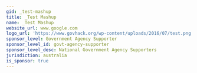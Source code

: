 ```yaml
---
gid: _test-mashup
title: _Test Mashup
name: _Test Mashup
website_url: www.google.com
logo_url: 'https://www.govhack.org/wp-content/uploads/2016/07/test.png'
sponsor_level: Government Agency Supporter
sponsor_level_id: govt-agency-supporter
sponsor_level_desc: National Government Agency Supporters
jurisdiction: australia
is_sponsor: true
---
```

